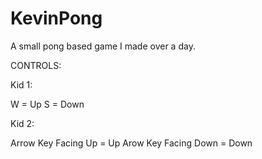 # KevinPong
A small pong based game I made over a day.

CONTROLS:

Kid 1:

W = Up
S = Down

Kid 2:

Arrow Key Facing Up = Up
Arow Key Facing Down = Down
